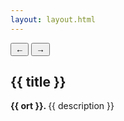 ```yaml
---
layout: layout.html
---
```

<section class="section-img-posts">
  <div 
    class="container-img-posts scrollable" 
    data-images='{{ images | jsonify }}'>
  </div>
<div class="container-btn">
    <button class="btn btn-left">←</button>
    <button class="btn btn-right">→</button>
</div>
</section>
<div class="pre-title"></div>
<section class="section-text-posts">
    <h1 class="text-subpage title-subpage">{{ title }}</h1>
    <div class="container-text-posts">
        <p class="text-subpage details-text-subpage description-text-subpage">
        <strong>
        {{ ort }}.
        </strong>
        {{ description }}</p>
    </div>
</section> 
<script src="/assets/js/posts.js"></script>
